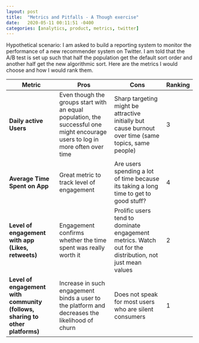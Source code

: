 ```yaml
---
layout: post
title:  "Metrics and Pitfalls - A Though exercise"
date:   2020-05-11 00:11:51 -0400
categories: [analytics, product, metrics, twitter]
---
```



Hypothetical scenario: I am asked to build a reporting system to monitor the performance of a new recommender system on Twitter. I am told that the A/B test is set up such that half the population get the default sort order and another half get the new algorithmic sort. Here are the metrics I would choose and how I would rank them.
<!--more-->

|Metric|Pros|Cons|Ranking|
|----------------------------------------------------------------------------------------------------------------|----------------------------------------------------------------------------------------------------------------------------------|----------------------------------------------------------------------------------------------------------|---------|
| <b>Daily active Users</b> | Even though the groups start with an equal population,  the successful one might encourage users to log in  more often over time | Sharp targeting might be attractive initially  but cause burnout over time (same topics, same people) |3|
|**Average Time Spent on App**| Great metric to track level of engagement| Are users spending a lot of time because its taking  a long  time to get to good stuff? | 4 |
| **Level of engagement with app  (Likes, retweets)**  | Engagement confirms whether the time spent was really worth it | Prolific users tend to dominate engagement metrics. Watch out for the distribution, not just mean values | 2 |
| **Level of engagement with community  (follows, sharing to other platforms)** | Increase in such engagement binds a user to the platform  and decreases the likelihood of churn  | Does not speak for most users who are silent consumers | 1 |
